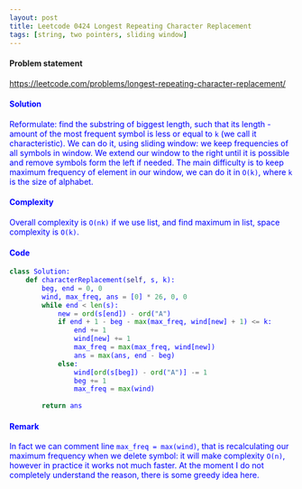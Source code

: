```yaml
---
layout: post
title: Leetcode 0424 Longest Repeating Character Replacement
tags: [string, two pointers, sliding window]
---
```


#### Problem statement

<a href="https://leetcode.com/problems/longest-repeating-character-replacement/"> <font color = blue>https://leetcode.com/problems/longest-repeating-character-replacement/

#### Solution
Reformulate: find the substring of biggest length, such that its length - amount of the most frequent symbol is less or equal to `k` (we call it characteristic). We can do it, using sliding window: we keep frequencies of all symbols in window. We extend our window to the right until it is possible and remove symbols form the left if needed. The main difficulty is to keep maximum frequency of element in our window, we can do it in `O(k)`, where `k` is the size of alphabet.

#### Complexity
Overall complexity is `O(nk)` if we use list, and find maximum in list, space complexity is `O(k)`.

#### Code
```python
class Solution:
    def characterReplacement(self, s, k):
        beg, end = 0, 0
        wind, max_freq, ans = [0] * 26, 0, 0
        while end < len(s):
            new = ord(s[end]) - ord("A")
            if end + 1 - beg - max(max_freq, wind[new] + 1) <= k:
                end += 1
                wind[new] += 1
                max_freq = max(max_freq, wind[new])
                ans = max(ans, end - beg)
            else:
                wind[ord(s[beg]) - ord("A")] -= 1
                beg += 1
                max_freq = max(wind)
                
        return ans
```

#### Remark
In fact we can comment line `max_freq = max(wind)`, that is recalculating our maximum frequency when we delete symbol: it will make complexity `O(n)`, however in practice it works not much faster. At the moment I do not completely understand the reason, there is some greedy idea here.

